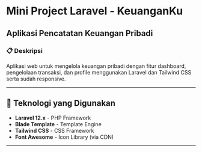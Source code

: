 # Mini Project Laravel - KeuanganKu
## Aplikasi Pencatatan Keuangan Pribadi

### 📋 Deskripsi
Aplikasi web untuk mengelola keuangan pribadi dengan fitur dashboard, pengelolaan transaksi, dan profile menggunakan Laravel dan Tailwind CSS serta sudah responsive.

---

## 🎨 Teknologi yang Digunakan

- **Laravel 12.x** - PHP Framework
- **Blade Template** - Template Engine
- **Tailwind CSS** - CSS Framework 
- **Font Awesome** - Icon Library (via CDN)

---
